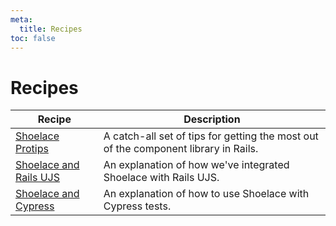 ```yaml
---
meta:
  title: Recipes
toc: false
---
```


# Recipes

| Recipe                                                  | Description                                                                         |
| ------------------------------------------------------- | ----------------------------------------------------------------------------------- |
| [Shoelace Protips](/teamshares/recipes/protips)         | A catch-all set of tips for getting the most out of the component library in Rails. |
| [Shoelace and Rails UJS](/teamshares/recipes/rails-ujs) | An explanation of how we've integrated Shoelace with Rails UJS.                     |
| [Shoelace and Cypress](/teamshares/recipes/cypress)     | An explanation of how to use Shoelace with Cypress tests.                           |

<!-- ## [Cypress tests](/teamshares/recipes/cypress) -->
